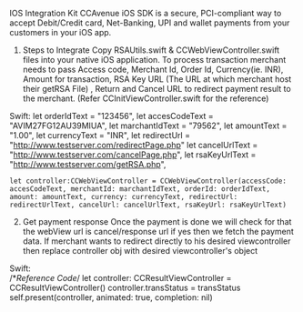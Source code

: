 IOS Integration Kit
CCAvenue iOS SDK is a secure, PCI-compliant way to accept Debit/Credit card, Net-Banking, UPI and wallet payments from your customers in your iOS app.

1. Steps to Integrate
Copy RSAUtils.swift & CCWebViewController.swift files into your native iOS application.
To process transaction merchant needs to pass Access code, Merchant Id, Order Id, Currency(ie. INR), Amount for transaction, RSA Key URL (The URL at which merchant host their getRSA File) , Return and Cancel URL to redirect payment result to the merchant. (Refer CCInitViewController.swift for the reference)

Swift:
            let orderIdText =  "123456",
            let accesCodeText =  "AVIM27FG12AU39MIUA",
            let marchantIdText =  "79562",
            let amountText = "1.00",
            let currencyText = "INR",
            let redirectUrl  =  "http://www.testserver.com/redirectPage.php"
	let cancelUrlText =  "http://www.testserver.com/cancelPage.php",
            let rsaKeyUrlText =  "http://www.testserver.com/getRSA.php",

	let controller:CCWebViewController = CCWebViewController(accessCode: accesCodeText, merchantId: marchantIdText, orderId: orderIdText, amount: amountText, currency: currencyText, redirectUrl: redirectUrlText, cancelUrl: cancelUrlText, rsaKeyUrl: rsaKeyUrlText)

2. Get payment response
Once the payment  is done we will check for that the webView url is cancel/response url if yes then we fetch the payment data.
If merchant wants to redirect directly to his desired viewcontroller then replace controller obj with desired viewcontroller's object
  
Swift:  
	/**Reference Code*/ 
let controller: CCResultViewController = CCResultViewController()
controller.transStatus = transStatus
self.present(controller, animated: true, completion: nil)




